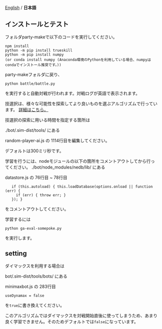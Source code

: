 [English](./README.md) / __日本語__

## インストールとテスト

フォルダparty-makeで以下のコードを実行してください。

```cd bot
npm install
python -m pip install trueskill
python -m pip install numpy 
(or conda install numpy (Anaconda環境のPythonを利用している場合、numpyはcondaでインストール推奨です。))
```

party-makeフォルダに戻り、
```
python battle/battle.py
```
を実行すると自動対戦が行われます。対戦ログが英語で表示されます。

技選択は、様々な可能性を探索してより良いものを選ぶアルゴリズムで行っています。
[詳細はこちら。](https://shingaryu.hatenablog.com/entry/2020/02/03/002226)

技選択の探索に用いる時間を指定する箇所は

./bot/.sim-dist/tools/ にある

random-player-ai.js の 1114行目を編集してください。

デフォルトは300ミリ秒です。

学習を行うには、nodeモジュールの以下の箇所をコメントアウトしてから行ってください。
./bot/node_modules/nedb/lib/ にある

datastore.js の 76行目 ~ 78行目
```
   if (this.autoload) { this.loadDatabase(options.onload || function (err) {
     if (err) { throw err; }
   }); }
```
をコメントアウトしてください。

学習するには
```
python ga-eval-somepoke.py
```
を実行します。

## setting

ダイマックスを利用する場合は

bot/.sim-dist/tools/bots/ にある

minimaxbot.js の 283行目
```
useDynamax = false
```
を`true`に書き換えてください。

このアルゴリズムではダイマックスを対戦開始直後に使ってしまうため、あまり良く学習できません。そのためデフォルトでは`false`になっています。
